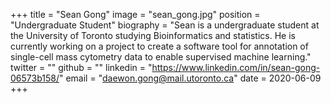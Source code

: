 +++
title = "Sean Gong"
image = "sean_gong.jpg"
position = "Undergraduate Student"
biography = "Sean is a undergraduate student at the University of Toronto studying Bioinformatics and statistics. He is currently working on a project to create a software tool for annotation of single-cell mass cytometry data to enable supervised machine learning."
twitter = ""
github = ""
linkedin = "https://www.linkedin.com/in/sean-gong-06573b158/"
email = "daewon.gong@mail.utoronto.ca"
date = 2020-06-09
+++